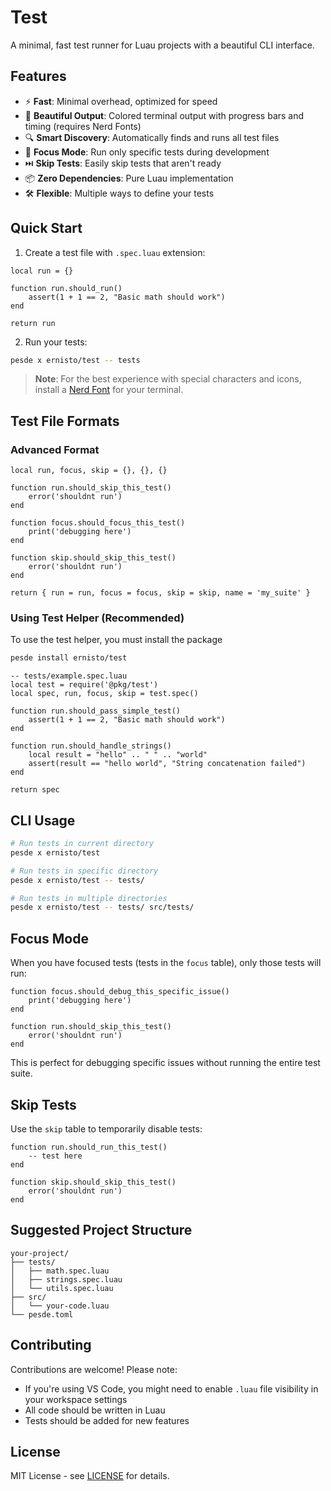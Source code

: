 # Test

A minimal, fast test runner for Luau projects with a beautiful CLI interface.

## Features

- ⚡ **Fast**: Minimal overhead, optimized for speed
- 🎨 **Beautiful Output**: Colored terminal output with progress bars and timing (requires Nerd Fonts)
- 🔍 **Smart Discovery**: Automatically finds and runs all test files
- 🎯 **Focus Mode**: Run only specific tests during development
- ⏭️ **Skip Tests**: Easily skip tests that aren't ready
- 📦 **Zero Dependencies**: Pure Luau implementation
- 🛠️ **Flexible**: Multiple ways to define your tests

## Quick Start

1. Create a test file with `.spec.luau` extension:

```luau
local run = {}

function run.should_run()
    assert(1 + 1 == 2, "Basic math should work")
end

return run
```

2. Run your tests:

```bash
pesde x ernisto/test -- tests
```

> **Note**: For the best experience with special characters and icons, install a [Nerd Font](https://www.nerdfonts.com/) for your terminal.

## Test File Formats

### Advanced Format

```luau
local run, focus, skip = {}, {}, {}

function run.should_skip_this_test()
    error('shouldnt run')
end

function focus.should_focus_this_test()
    print('debugging here')
end

function skip.should_skip_this_test()
    error('shouldnt run')
end

return { run = run, focus = focus, skip = skip, name = 'my_suite' }
```

### Using Test Helper (Recommended)

To use the test helper, you must install the package

```bash
pesde install ernisto/test
```

```luau
-- tests/example.spec.luau
local test = require('@pkg/test')
local spec, run, focus, skip = test.spec()

function run.should_pass_simple_test()
    assert(1 + 1 == 2, "Basic math should work")
end

function run.should_handle_strings()
    local result = "hello" .. " " .. "world"
    assert(result == "hello world", "String concatenation failed")
end

return spec
```

## CLI Usage

```bash
# Run tests in current directory
pesde x ernisto/test

# Run tests in specific directory
pesde x ernisto/test -- tests/

# Run tests in multiple directories
pesde x ernisto/test -- tests/ src/tests/
```

## Focus Mode

When you have focused tests (tests in the `focus` table), only those tests will run:

```luau
function focus.should_debug_this_specific_issue()
    print('debugging here')
end

function run.should_skip_this_test()
    error('shouldnt run')
end
```

This is perfect for debugging specific issues without running the entire test suite.

## Skip Tests

Use the `skip` table to temporarily disable tests:

```luau
function run.should_run_this_test()
    -- test here
end

function skip.should_skip_this_test()
    error('shouldnt run')
end
```

## Suggested Project Structure

```
your-project/
├── tests/
│   ├── math.spec.luau
│   ├── strings.spec.luau
│   └── utils.spec.luau
├── src/
│   └── your-code.luau
└── pesde.toml
```

## Contributing

Contributions are welcome! Please note:

- If you're using VS Code, you might need to enable `.luau` file visibility in your workspace settings
- All code should be written in Luau
- Tests should be added for new features

## License

MIT License - see [LICENSE](LICENSE) for details.
